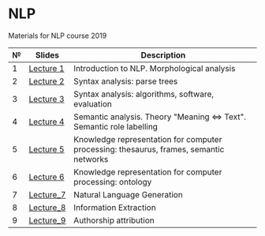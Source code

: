 # NLP
Materials for NLP course 2019

| № | Slides                                                                    | Description                                                                            |
|---|---------------------------------------------------------------------------|----------------------------------------------------------------------------------------|
| 1 | [Lecture 1](https://github.com/BruchesLena/NLP/blob/master/Lecture_1.pdf) | Introduction to NLP. Morphological analysis                                            |
| 2 | [Lecture 2](https://github.com/BruchesLena/NLP/blob/master/Lecture_2.pdf) | Syntax analysis: parse trees                                                           |
| 3 | [Lecture 3](https://github.com/BruchesLena/NLP/blob/master/Lecture_3.pdf) | Syntax analysis: algorithms, software, evaluation                                      |
| 4 | [Lecture 4](https://github.com/BruchesLena/NLP/blob/master/Lecture_4.pdf) | Semantic analysis. Theory "Meaning <=> Text". Semantic role labelling                  |
| 5 | [Lecture 5](https://github.com/BruchesLena/NLP/blob/master/Lecture_5.pdf) | Knowledge representation for computer processing: thesaurus, frames, semantic networks |
| 6 | [Lecture 6](https://github.com/BruchesLena/NLP/blob/master/Lecture_6.pdf) | Knowledge representation for computer processing: ontology                             |
|  7 |[Lecture_7](https://github.com/BruchesLena/NLP/blob/master/Lecture_7.pdf)                                                                           |    Natural Language Generation                                                                                    |
| 8  |[Lecture_8](https://github.com/BruchesLena/NLP/blob/master/Lecture_8.pdf)                                                                           | Information Extraction                                                                                       |
| 9  |[Lecture_9](https://github.com/BruchesLena/NLP/blob/master/Lecture_9.pdf)                                                                           |  Authorship attribution                                                                                      |
